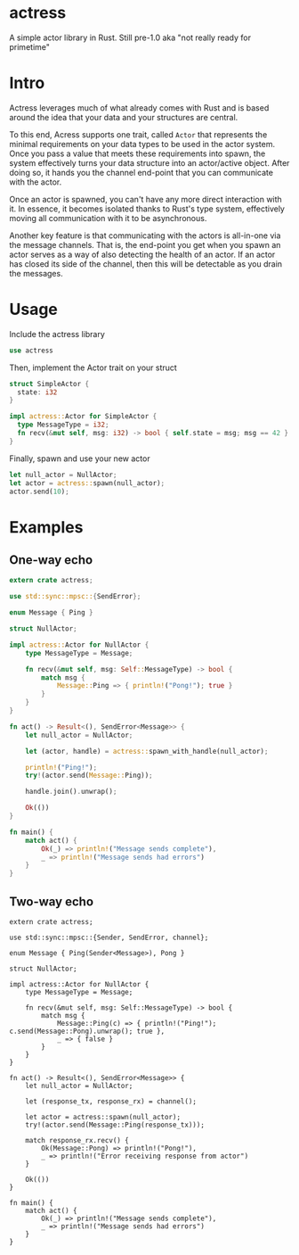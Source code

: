 # actress
A simple actor library in Rust.  Still pre-1.0 aka "not really ready for primetime"

# Intro

Actress leverages much of what already comes with Rust and is based around the idea that your data and your structures are central.

To this end, Acress supports one trait, called ```Actor``` that represents the minimal requirements on your data types to be used in the actor system.  Once you pass a value that meets these requirements into spawn, the system effectively turns your data structure into an actor/active object.  After doing so, it hands you the channel end-point that you can communicate with the actor.

Once an actor is spawned, you can't have any more direct interaction with it.  In essence, it becomes isolated thanks to Rust's type system, effectively moving all communication with it to be asynchronous.

Another key feature is that communicating with the actors is all-in-one via the message channels.  That is, the end-point you get when you spawn an actor serves as a way of also detecting the health of an actor.  If an actor has closed its side of the channel, then this will be detectable as you drain the messages.

# Usage

Include the actress library

```Rust
use actress
```

Then, implement the Actor trait on your struct

```Rust
struct SimpleActor {
  state: i32
}

impl actress::Actor for SimpleActor {
  type MessageType = i32;
  fn recv(&mut self, msg: i32) -> bool { self.state = msg; msg == 42 }
}
```

Finally, spawn and use your new actor

```Rust
let null_actor = NullActor;
let actor = actress::spawn(null_actor);
actor.send(10);
```

# Examples

## One-way echo 

```Rust
extern crate actress;

use std::sync::mpsc::{SendError};

enum Message { Ping }

struct NullActor;

impl actress::Actor for NullActor {
    type MessageType = Message;

    fn recv(&mut self, msg: Self::MessageType) -> bool {
        match msg {
            Message::Ping => { println!("Pong!"); true }
        }
    }
}

fn act() -> Result<(), SendError<Message>> {
    let null_actor = NullActor;

    let (actor, handle) = actress::spawn_with_handle(null_actor);

    println!("Ping!");
    try!(actor.send(Message::Ping));

    handle.join().unwrap();

    Ok(())
}

fn main() {
    match act() {
        Ok(_) => println!("Message sends complete"),
        _ => println!("Message sends had errors")
    }
}
```

## Two-way echo
```
extern crate actress;

use std::sync::mpsc::{Sender, SendError, channel};

enum Message { Ping(Sender<Message>), Pong }

struct NullActor;

impl actress::Actor for NullActor {
    type MessageType = Message;

    fn recv(&mut self, msg: Self::MessageType) -> bool {
        match msg {
            Message::Ping(c) => { println!("Ping!"); c.send(Message::Pong).unwrap(); true },
            _ => { false }
        }
    }
}

fn act() -> Result<(), SendError<Message>> {
    let null_actor = NullActor;

    let (response_tx, response_rx) = channel();

    let actor = actress::spawn(null_actor);
    try!(actor.send(Message::Ping(response_tx)));

    match response_rx.recv() {
        Ok(Message::Pong) => println!("Pong!"),
        _ => println!("Error receiving response from actor")
    }

    Ok(())
}

fn main() {
    match act() {
        Ok(_) => println!("Message sends complete"),
        _ => println!("Message sends had errors")
    }
}
```
